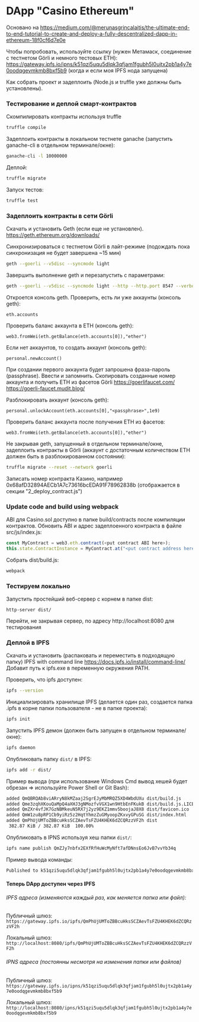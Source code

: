 # DApp "Casino Ethereum"
Основано на https://medium.com/@merunasgrincalaitis/the-ultimate-end-to-end-tutorial-to-create-and-deploy-a-fully-descentralized-dapp-in-ethereum-18f0cf6d7e0e

Чтобы попробовать, используйте ссылку (нужен Метамаск, соединение с тестнетом Görli и немного тестовых ETH):
https://gateway.ipfs.io/ipns/k51qzi5uqu5dlqk3qfjam1fgubh5l0ujtx2pb1a4y7e0oodqgevmkmb8bxf5b9
(когда и если моя IPFS нода запущена)

Как собрать проект и задеплоить (Node.js и truffle уже должны быть установлены).



### Тестирование и деплой смарт-контрактов
Скомпилировать контракты используя truffle
```bash
truffle compile
```

Задеплоить контракты в локальном тестнете ganache (запустить ganache-cli в отдельном терминале/окне):
```bash
ganache-cli -l 10000000
```

Деплой:
```bash
truffle migrate
```

Запуск тестов:
```bash
truffle test
```

### Задеплоить контракты в сети Görli ###
Скачать и установить Geth (если еще не установлен).
https://geth.ethereum.org/downloads/

Синхронизироваться с тестнетом Görli в лайт-режиме (подождать пока синхронизация не будет завершена ~15 мин)
```bash
geth --goerli --v5disc --syncmode light
```

Завершить выполнение geth и перезапустить с параметрами:
```bash
geth --goerli --v5disc --syncmode light --http --http.port 8547 --verbosity 2 --allow-insecure-unlock console
```

Откроется консоль geth. Проверить, есть ли уже аккаунты (консоль geth):
```
eth.accounts
```

Проверить баланс аккаунта в ETH (консоль geth):
```
web3.fromWei(eth.getBalance(eth.accounts[0]),"ether")
```

Если нет аккаунтов, то создать аккаунт (консоль geth):
```
personal.newAccount()
```
При создании первого аккаунта будет запрошена фраза-пароль (passphrase). Ввести и запомнить.
Скопировать созданные номер аккаунта и получить ETH из фасетов Görli
https://goerlifaucet.com/
https://goerli-faucet.mudit.blog/

Разблокировать аккаунт (консоль geth):
```
personal.unlockAccount(eth.accounts[0],"<passphrase>",1e9)
```

Проверить баланс аккаунта после получения ETH из фасетов:
```
web3.fromWei(eth.getBalance(eth.accounts[0]),"ether")
```

Не закрывая geth, запущенный в отдельном терминале/окне, задеплоить контракты в Görli (аккаунт с достаточным количеством ETH должен быть в разблокированном состоянии):
```bash
truffle migrate --reset --network goerli
```

Записать номер контракта Казино, например 0x68afD32894AECb1A7c73616bcEDA91F78962838b
(отображается в секции "2_deploy_contract.js")


### Update code and build using webpack
ABI для Casino.sol доступно в папке build/contracts после компиляции контрактов.
Обновить ABI и адрес задеплоенного контракта в файле src/js/index.js:
```js
const MyContract = web3.eth.contract(<put contract ABI here>);
this.state.ContractInstance = MyContract.at("<put contract address here>")
```

Собрать dist/build.js:
```bash
webpack
```

### Тестируем локально
Запустить простейший веб-сервер с корнем в папке dist:
```
http-server dist/
```
Перейти, не закрывая сервер, по адресу http://localhost:8080 для тестирования

### Деплой в IPFS
Скачать и установить (распаковать и переместить в подходящую папку) IPFS with command line
https://docs.ipfs.io/install/command-line/
Добавит путь к ipfs.exe в переменную окружения PATH.

Проверить, что ipfs доступен:
```bash
ipfs --version
```

Инициализировать хранилище IPFS (делается один раз, создается папка .ipfs в корне папки пользователя - не в папке проекта):
```bash
ipfs init
```

Запустить IPFS демон (должен быть запущен в отдельном терминале/окне):
```bash
ipfs daemon
```

Опубликовать папку ```dist/``` в IPFS:
```bash
ipfs add -r dist/
```

Пример вывода (при использование Windows Cmd вывод хешей будет обрезан => используйте Power Shell or Git Bash):
```bash
added QmQBRQAb8viARryN8kMZaaj2SgrEJyMbMRQZ5XD4WbdUXu dist/build.js
added Qme3zqhXKouQaMpQ4aXHJ3gNMozfvVGX1wn9HtbEnFKukB dist/build.js.LICENSE.txt
added QmZXr4vfJK7GzNBMkeuN5RX7j2yz9EKZ1mmv5boojaJ8X8 dist/favicon.ico
added QmW1zu8pRP1Cb9yiRz5z2HqtYhmzZuGMyoopZKxvyGPuSG dist/index.html
added QmPhUjUMToZBBcuHksSCZAevTsFZU4KHEK6dZCQRzzVF2h dist
 382.87 KiB / 382.87 KiB  100.00%
```

Опубликовать в IPNS используя хеш папки ```dist/```:
```bash
ipfs name publish QmZJy7nbfx2EXfRfHuWcMyNft7afDNnsEo6JvB7vvYb34q
```
Пример вывода команды:
```bash
Published to k51qzi5uqu5dlqk3qfjam1fgubh5l0ujtx2pb1a4y7e0oodqgevmkmb8bxf5b9: /ipfs/QmPhUjUMToZBBcuHksSCZAevTsFZU4KHEK6dZCQRzzVF2h
```

#### Теперь DApp доступен через IPFS
###### IPFS адреса (изменяются каждый раз, как меняется папка или файл):
Публичный шлюз:
```https://gateway.ipfs.io/ipfs/QmPhUjUMToZBBcuHksSCZAevTsFZU4KHEK6dZCQRzzVF2h```

Локальный шлюз:
```http://localhost:8080/ipfs/QmPhUjUMToZBBcuHksSCZAevTsFZU4KHEK6dZCQRzzVF2h```

###### IPNS адреса (постоянны несмотря на изменения папки или файлов)
Публичный шлюз:
```https://gateway.ipfs.io/ipns/k51qzi5uqu5dlqk3qfjam1fgubh5l0ujtx2pb1a4y7e0oodqgevmkmb8bxf5b9```

Локальный шлюз:
```http://localhost:8080/ipns/k51qzi5uqu5dlqk3qfjam1fgubh5l0ujtx2pb1a4y7e0oodqgevmkmb8bxf5b9```



